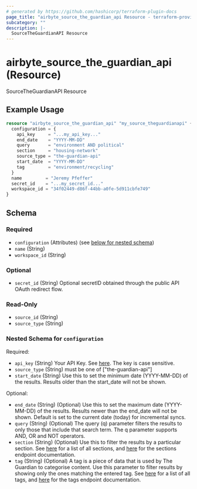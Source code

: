 ```yaml
---
# generated by https://github.com/hashicorp/terraform-plugin-docs
page_title: "airbyte_source_the_guardian_api Resource - terraform-provider-airbyte"
subcategory: ""
description: |-
  SourceTheGuardianAPI Resource
---
```


# airbyte_source_the_guardian_api (Resource)

SourceTheGuardianAPI Resource

## Example Usage

```terraform
resource "airbyte_source_the_guardian_api" "my_source_theguardianapi" {
  configuration = {
    api_key     = "...my_api_key..."
    end_date    = "YYYY-MM-DD"
    query       = "environment AND political"
    section     = "housing-network"
    source_type = "the-guardian-api"
    start_date  = "YYYY-MM-DD"
    tag         = "environment/recycling"
  }
  name         = "Jeremy Pfeffer"
  secret_id    = "...my_secret_id..."
  workspace_id = "34f02449-d86f-44bb-a0fe-5d911cbfe749"
}
```

<!-- schema generated by tfplugindocs -->
## Schema

### Required

- `configuration` (Attributes) (see [below for nested schema](#nestedatt--configuration))
- `name` (String)
- `workspace_id` (String)

### Optional

- `secret_id` (String) Optional secretID obtained through the public API OAuth redirect flow.

### Read-Only

- `source_id` (String)
- `source_type` (String)

<a id="nestedatt--configuration"></a>
### Nested Schema for `configuration`

Required:

- `api_key` (String) Your API Key. See <a href="https://open-platform.theguardian.com/access/">here</a>. The key is case sensitive.
- `source_type` (String) must be one of ["the-guardian-api"]
- `start_date` (String) Use this to set the minimum date (YYYY-MM-DD) of the results. Results older than the start_date will not be shown.

Optional:

- `end_date` (String) (Optional) Use this to set the maximum date (YYYY-MM-DD) of the results. Results newer than the end_date will not be shown. Default is set to the current date (today) for incremental syncs.
- `query` (String) (Optional) The query (q) parameter filters the results to only those that include that search term. The q parameter supports AND, OR and NOT operators.
- `section` (String) (Optional) Use this to filter the results by a particular section. See <a href="https://content.guardianapis.com/sections?api-key=test">here</a> for a list of all sections, and <a href="https://open-platform.theguardian.com/documentation/section">here</a> for the sections endpoint documentation.
- `tag` (String) (Optional) A tag is a piece of data that is used by The Guardian to categorise content. Use this parameter to filter results by showing only the ones matching the entered tag. See <a href="https://content.guardianapis.com/tags?api-key=test">here</a> for a list of all tags, and <a href="https://open-platform.theguardian.com/documentation/tag">here</a> for the tags endpoint documentation.



